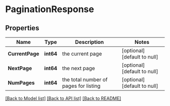 # PaginationResponse

## Properties
Name | Type | Description | Notes
------------ | ------------- | ------------- | -------------
**CurrentPage** | **int64** | the current page | [optional] [default to null]
**NextPage** | **int64** | the next page | [optional] [default to null]
**NumPages** | **int64** | the total number of pages for listing | [optional] [default to null]

[[Back to Model list]](../README.md#documentation-for-models) [[Back to API list]](../README.md#documentation-for-api-endpoints) [[Back to README]](../README.md)

